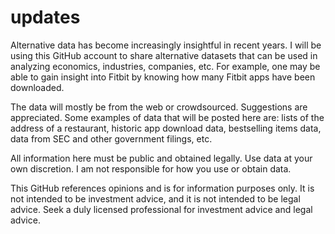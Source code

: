 # updates

Alternative data has become increasingly insightful in recent years. I will be using this GitHub account to share alternative datasets that can be used in analyzing economics, industries, companies, etc. For example, one may be able to gain insight into Fitbit by knowing how many Fitbit apps have been downloaded.

The data will mostly be from the web or crowdsourced. Suggestions are appreciated. Some examples of data that will be posted here are: lists of the address of a restaurant, historic app download data, bestselling items data, data from SEC and other government filings, etc.



All information here must be public and obtained legally. Use data at your own discretion. I am not responsible for how you use or obtain data. 

This GitHub references opinions and is for information purposes only. It is not intended to be investment advice, and it is not intended to be legal advice. Seek a duly licensed professional for investment advice and legal advice.
